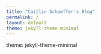 ```yaml
---
title: "Caitlin Schaeffer's Blog"
permalink: /
layout: default
theme: jekyll-theme-minimal
---
```

theme: jekyll-theme-minimal

